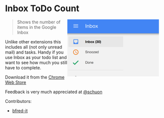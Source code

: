 
# Inbox ToDo Count

<img src="img/screenshot.png" alt="" align="right" width="300">

>  Shows the number of items in the Google Inbox

Unlike other extensions this includes all (not only unread mail) and tasks. Handy if you use Inbox as your todo list and want to see how much you still have to complete.

Download it from the [Chrome Web Store](https://chrome.google.com/webstore/detail/inbox-todo-count/ceaelmbokkdabmijonojglkmkebimhfk)

Feedback is very much appreciated at [@schuon](https://twitter.com/schuon)

Contributors:
- [bfred-it](https://github.com/bfred-it)

